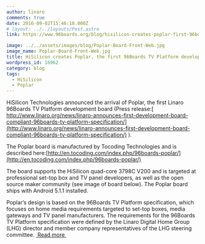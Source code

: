```yaml
---
author: linaro
comments: true
date: 2016-09-02T15:46:18.000Z
# layout: ../../layouts/Post.astro
link: https://www.96boards.org/blog/hisilicon-creates-poplar-first-96boards-tv-platform-development-board/

image: ../../assets/images/blog/Poplar-Board-Front-Web.jpg
image_name: Poplar-Board-Front-Web.jpg
title: HiSilicon creates Poplar, the first 96Boards TV Platform development board
wordpress_id: 16962
category: blog
tags:
  - HiSilicon
  - Poplar
---
```


HiSilicon Technologies announced the arrival of Poplar, the first Linaro 96Boards TV Platform development board (Press release:[ http://www.linaro.org/news/linaro-announces-first-development-board-compliant-96boards-tv-platform-specification/](http://www.linaro.org/news/linaro-announces-first-development-board-compliant-96boards-tv-platform-specification/) ).

The Poplar board is manufactured by Tocoding Technologies and is described here:[http://en.tocoding.com/index.php/96boards-poplar/](http://en.tocoding.com/index.php/96boards-poplar/)

The board supports the HiSilicon quad-core 3798C V200 and is targeted at professional set-top box and TV panel developers, as well as the open source maker community (see image of board below). The Poplar board ships with Android 5.1.1 installed.

Poplar’s design is based on the 96Boards TV Platform specification, which focuses on home media requirements targeted to set-top boxes, media gateways and TV panel manufacturers. The requirements for the 96Boards TV Platform specification were defined by the Linaro Digital Home Group (LHG) director and member company representatives of the LHG steering committee. [ Read more ](http://www.linaro.org/blog/hisilicon-creates-poplar-the-first-96boards-tv-platform-development-board/)
